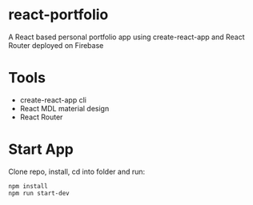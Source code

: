 # react-portfolio
A React based personal portfolio app using create-react-app and React Router deployed on Firebase

# Tools
* create-react-app cli
* React MDL material design
* React Router

# Start App
Clone repo, install, cd into folder and run:
```git
npm install
npm run start-dev
```
